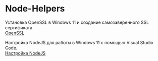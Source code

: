 # Node-Helpers  

Установка OpenSSL в Windows 11 и создание самозаверенного SSL сертификата.  
[OpenSSL](https://github.com/ABWEBIT/Node-Helpers/blob/main/OpenSSL/OpenSSL.md)  

Настройка NodeJS для работы в Windows 11 с помощью Visual Studio Code.  
[Настройка NodeJS](https://github.com/ABWEBIT/node-helpers/blob/main/node-project/start.md)
